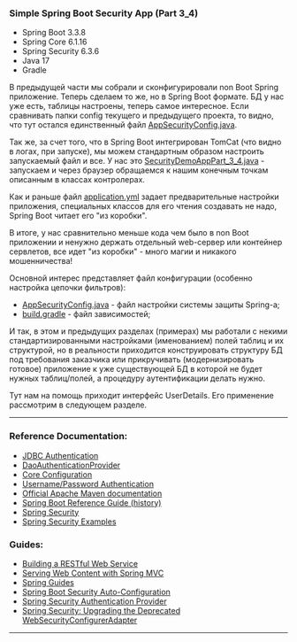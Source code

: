 ### Simple Spring Boot Security App (Part 3_4)

- Spring Boot 3.3.8
- Spring Core 6.1.16
- Spring Security 6.3.6
- Java 17
- Gradle

В предыдущей части мы собрали и сконфигурировали non Boot Spring приложение. Теперь сделаем то же, но в Spring Boot формате.
БД у нас уже есть, таблицы настроены, теперь самое интересное. Если сравнивать папки config текущего и предыдущего проекта,
то видно, что тут остался единственный файл [AppSecurityConfig.java](https://github.com/JcoderPaul/SPRING_SECURITY-Short_Guide/blob/master/Security_part_3_4/src/main/java/me/oldboy/config/AppSecurityConfig.java). 

Так же, за счет того, что в Spring Boot интегрирован TomCat (что видно в логах, при запуске), мы можем стандартным образом 
настроить запускаемый файл и все. У нас это [SecurityDemoAppPart_3_4.java](https://github.com/JcoderPaul/SPRING_SECURITY-Short_Guide/blob/master/Security_part_3_4/src/main/java/me/oldboy/SecurityDemoAppPart_3_4.java) - запускаем и через браузер обращаемся к нашим 
конечным точкам описанным в классах контролерах. 

Как и раньше файл [application.yml](https://github.com/JcoderPaul/SPRING_SECURITY-Short_Guide/blob/master/Security_part_3_4/src/main/resources/application.yml) задает предварительные настройки приложения, специальных классов для его чтения создавать 
не надо, Spring Boot читает его "из коробки". 

В итоге, у нас сравнительно меньше кода чем было в non Boot приложении и ненужно держать отдельный web-сервер или контейнер 
сервлетов, все идет "из коробки" - много магии и никакого мошенничества!

Основной интерес представляет файл конфигурации (особенно настройка цепочки фильтров):
- [AppSecurityConfig.java](https://github.com/JcoderPaul/SPRING_SECURITY-Short_Guide/blob/master/Security_part_3_4/src/main/java/me/oldboy/config/AppSecurityConfig.java) - файл настройки системы защиты Spring-a;
- [build.gradle](https://github.com/JcoderPaul/SPRING_SECURITY-Short_Guide/blob/master/Security_part_3_4/build.gradle) - файл зависимостей;

И так, в этом и предыдущих разделах (примерах) мы работали с некими стандартизированными настройками (именованием) полей 
таблиц и их структурой, но в реальности приходится конструировать структуру БД под требования заказчика или прикручивать
(модернизировать готовое) приложение к уже существующей БД в которой не будет нужных таблиц/полей, а процедуру аутентификации
делать нужно. 

Тут нам на помощь приходит интерфейс UserDetails. Его применение рассмотрим в следующем разделе.
________________________________________________________________________________________________________________________
### Reference Documentation:

* [JDBC Authentication](https://docs.spring.io/spring-security/reference/servlet/authentication/passwords/jdbc.html#servlet-authentication-jdbc-datasource)
* [DaoAuthenticationProvider](https://docs.spring.io/spring-security/reference/servlet/authentication/passwords/dao-authentication-provider.html)
* [Core Configuration](https://docs.spring.io/spring-security/reference/servlet/oauth2/login/core.html)
* [Username/Password Authentication](https://docs.spring.io/spring-security/reference/servlet/authentication/passwords/index.html#publish-authentication-manager-bean)
* [Official Apache Maven documentation](https://maven.apache.org/guides/index.html)
* [Spring Boot Reference Guide (history)](https://docs.spring.io/spring-boot/docs/)
* [Spring Security](https://spring.io/projects/spring-security)
* [Spring Security Examples](https://spring.io/projects/spring-security#samples)

### Guides:

* [Building a RESTful Web Service](https://spring.io/guides/gs/rest-service/)
* [Serving Web Content with Spring MVC](https://spring.io/guides/gs/serving-web-content/)
* [Spring Guides](https://spring.io/guides)
* [Spring Boot Security Auto-Configuration](https://www.baeldung.com/spring-boot-security-autoconfiguration)
* [Spring Security Authentication Provider](https://www.baeldung.com/spring-security-authentication-provider)
* [Spring Security: Upgrading the Deprecated WebSecurityConfigurerAdapter](https://www.baeldung.com/spring-deprecated-websecurityconfigureradapter)
________________________________________________________________________________________________________________________